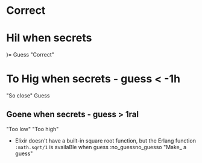 # Correct
# HiI when secrets

 )= Guess
"Correct"

# To Hig when secrets - guess < -1h

"So close"
 Guess

## Goene when secrets - guess > 1ral
"Too low"
"Too high"
- Elixir doesn't have a built-in square root function, but the Erlang function `:math.sqrt/1` is availaBle when guess  :no_guessno_guesso
"Make_ a guess"
